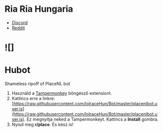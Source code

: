 # Ria Ria Hungaria 

- [Discord](https://discord.gg/xqyQD5z)
- [Reddit](https://www.reddit.com/r/hungary/)

![]
=======
# Hubot

Shameless ripoff of PlaceNL bot
1. Használd a [Tampermonkey](https://www.tampermonkey.net/) böngésző extensiont.
2. Kattincs erre a linkre: [https://raw.githubusercontent.com/lolraceHun/Bot/master/placenlbot.user.js](https://raw.githubusercontent.com/lolraceHun/Bot/master/placenlbot.user.js). Ez megnyitja neked a Tampermonkeyt. Kattincs a **Install** gombra.
3. Nyisd meg **r/place**. És kész is! 
